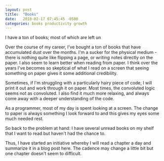 ```yaml
---
layout: post
title:  "Books"
date:   2018-02-17 07:45:45 -0500
categories: books productivity growth
---
```

I have a ton of books; most of which are left un


Over the course of my career, I've bought a ton of books that have
accumulated dust over the months. I'm a sucker for the physical medium - there
is nothing quite like flipping a page, or writing
notes directly on the paper. I also seem to learn better when reading from paper.
I think over the years I've becomes so skeptical of what I read on a screen that
seeing something on paper gives it some additional credibility.

Sometimes, if I'm struggling with a particularly hairy piece of code, I will print
it out and work through it on paper. Most times, the convoluted logic seems not as
convoluted. I also find it much more relaxing, and always
come away with a deeper understanding of the code.

As a programmer, most of my day is spent looking at a screen. The change to
paper is always something I look forward to and this gives my eyes some much needed rest.


So back to the problem at hand: I have several unread books on my shelf that I want to
read but haven't had the chance to.

Thus, I have started an initiative whereby I will read a chapter a day and summarize
it in a blog post here. The cadence may change a little bit but one chapter
doesn't seem to difficult.
